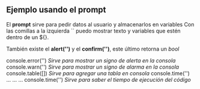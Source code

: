 ## Ejemplo usando el prompt

El **prompt** sirve para pedir datos al usuario y almacenarlos en variables
Con las comillas a la izquierda `` puedo mostrar texto y variables que estén dentro de un ${}.

También existe el **alert('')** y el **confirm('')**, este último retorna un *bool*

console.error('') *Sirve para mostrar un signo de alerta en la consola*
console.warn('') *Sirve para mostrar un signo de alarma en la consola*
console.table([]) *Sirve para agregar una tabla en consola*
console.time('')
...
...
...
console.time('') *Sirve para saber el tiempo de ejecución del código*
